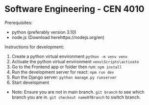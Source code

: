 <h1>Software Engineering - CEN 4010</h1>

Prerequisites:
-  python (preferably version 3.10)
- node.js (Download herehttps://nodejs.org/en)


Instructions for development:
1. Create a python virtual environment
   `python -m venv venv`
2. Activate the python virtual environment
   `venv\Scripts\activate`
3. Go to the Frontend app or  folder then run:
   `npm install`
4. Run the development server for react:
   `npm run dev`
6. Run the Django server:
   `python manage.py runserver`
7. Start development

- Note: Ensure you are not in main branch. `git branch` to see which branch you are in. `git checkout nameOfBranch` to switch branch.
   
